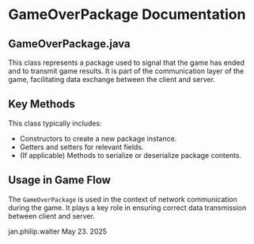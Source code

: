 # GameOverPackage Documentation

## GameOverPackage.java

This class represents a package used to signal that the game has ended and to transmit game results. It is part of the communication layer of the game, facilitating data exchange between the client and server.

## Key Methods

This class typically includes:
- Constructors to create a new package instance.
- Getters and setters for relevant fields.
- (If applicable) Methods to serialize or deserialize package contents.

## Usage in Game Flow

The `GameOverPackage` is used in the context of network communication during the game. It plays a key role in ensuring correct data transmission between client and server.

jan.philip.walter May 23. 2025
